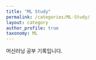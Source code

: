 ```yaml
---
title: "ML Study"
permalink: /categories/ML-Study/
layout: category
author_profile: true
taxonomy: ML
---
```


머신러닝 공부 기록입니다.